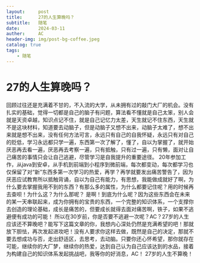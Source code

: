 ```yaml
---
layout:     post
title:      27的人生算晚吗？
subtitle:   随笔
date:	    2024-03-11
auther:	    AC
header-img: img/post-bg-coffee.jpeg
catalog: true
tags:
    - 随笔
---
```


# 27的人生算晚吗？
回顾过往还是充满着不甘的，不入流的大学，从未拥有过的敲门大厂的机会。没有扎实的基础，觉得一切都是自己的脑子有问题，算法看不懂就是自己太笨，别人会就是天资卓越，知识点记不住，就是自己记忆力太差，天生就记不住东西，天生就不是这块材料，知道要去动脑子，但是动脑子又想不出来，动脑子太难了，想不出来就是想不出来，没有任何方法可言，永远只有自己的自我怀疑，永远只有对自己的贬低，学习永远都只学一遍，东西第一次了解了，懂了，自以为掌握了，就开始厌恶再去看一遍，厌恶再去考察一遍，只有抵触，只有过一遍，只有懒，面对让自己痛苦的事情只会让自己逃避，尽管学习是自我提升的重要途径。
20年参加工作，从java到安卓，从手机到前端到小程序到微前端，每次都变动，每次都学习也仅保留了对“新”东西多第一次学习的热爱，再学？再学就要发出痛苦警告了，因为厌恶应试教育所以抵触背诵，自以为自己有能力，有思想，我能做成就好了啊，为什么要去掌握我用不到的东西？有那么多的属性，为什么都要记住呢？用的时候再去查呗！为什么这？为什么那呢？
是啊！到底为什么呢？因为这些东西会在未来的某一天串联起来，成为你拥有的宝贵的东西，一个完整的知识体系，一个支撑你去创造的理论基础，成长是痛苦的，但要成长就得去面对痛苦啊，铁子，如果不逃避便有成功的可能！
所以在30岁前，你是否要不逃避一次呢？AC？27岁的人生应该还不算晚吧？能写下这篇文章的你，我想内心深处仍然是充满希望的吧！那就放下胆怯，再次发起进攻吧！没有人要求你这样去做，既然是自己的决定，那就不要去想成功与否，走出舒适区，去思考，去动脑。只要你还心怀希望，那你就存在可能，继续你的大厂梦，继续你的热爱，达到自己认为自己应该达到的水品，接着为构建自己的知识体系发起挑战吧，我等你的好消息，AC！
27岁的人生不算晚！